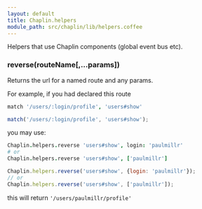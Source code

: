 ```yaml
---
layout: default
title: Chaplin.helpers
module_path: src/chaplin/lib/helpers.coffee
---
```


Helpers that use Chaplin components (global event bus etc).

<h3 class="module-member" id="reverse">reverse(routeName[,...params])</h3>
Returns the url for a named route and any params.

For example, if you had declared this route

```coffeescript
match '/users/:login/profile', 'users#show'
```

```javascript
match('/users/:login/profile', 'users#show');
```

you may use:

```coffeescript
Chaplin.helpers.reverse 'users#show', login: 'paulmillr'
# or
Chaplin.helpers.reverse 'users#show', ['paulmillr']
```

```javascript
Chaplin.helpers.reverse('users#show', {login: 'paulmillr'});
// or
Chaplin.helpers.reverse('users#show', ['paulmillr']);
```

this will return `'/users/paulmillr/profile'`

